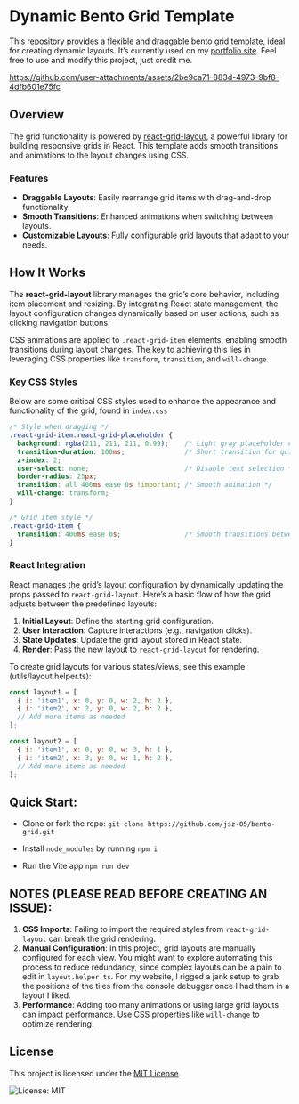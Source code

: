 # Dynamic Bento Grid Template

This repository provides a flexible and draggable bento grid template, ideal for creating dynamic layouts. It’s currently used on my [portfolio site](https://jeffreyszhou.com/). Feel free to use and modify this project, just credit me.


https://github.com/user-attachments/assets/2be9ca71-883d-4973-9bf8-4dfb601e75fc


## Overview

The grid functionality is powered by [react-grid-layout](https://github.com/react-grid-layout/react-grid-layout), a powerful library for building responsive grids in React. This template adds smooth transitions and animations to the layout changes using CSS.

### Features

- **Draggable Layouts**: Easily rearrange grid items with drag-and-drop functionality.
- **Smooth Transitions**: Enhanced animations when switching between layouts.
- **Customizable Layouts**: Fully configurable grid layouts that adapt to your needs.


## How It Works

The **react-grid-layout** library manages the grid’s core behavior, including item placement and resizing. By integrating React state management, the layout configuration changes dynamically based on user actions, such as clicking navigation buttons.

CSS animations are applied to `.react-grid-item` elements, enabling smooth transitions during layout changes. The key to achieving this lies in leveraging CSS properties like `transform`, `transition`, and `will-change`.

### Key CSS Styles

Below are some critical CSS styles used to enhance the appearance and functionality of the grid, found in ```index.css```

```css
/* Style when dragging */
.react-grid-item.react-grid-placeholder {
  background: rgba(211, 211, 211, 0.99);    /* Light gray placeholder color */
  transition-duration: 100ms;               /* Short transition for quick feedback */
  z-index: 2;
  user-select: none;                        /* Disable text selection */
  border-radius: 25px;
  transition: all 400ms ease 0s !important; /* Smooth animation */
  will-change: transform;
}

/* Grid item style */
.react-grid-item {
  transition: 400ms ease 0s;                /* Smooth transitions between layouts */
}
```

### React Integration

React manages the grid’s layout configuration by dynamically updating the props passed to `react-grid-layout`. Here’s a basic flow of how the grid adjusts between the predefined layouts:

1. **Initial Layout**: Define the starting grid configuration.
2. **User Interaction**: Capture interactions (e.g., navigation clicks).
3. **State Updates**: Update the grid layout stored in React state.
4. **Render**: Pass the new layout to `react-grid-layout` for rendering.

To create grid layouts for various states/views, see this example (utils/layout.helper.ts):
   ```javascript
   const layout1 = [
     { i: 'item1', x: 0, y: 0, w: 2, h: 2 },
     { i: 'item2', x: 2, y: 0, w: 2, h: 2 },
     // Add more items as needed
   ];

   const layout2 = [
     { i: 'item1', x: 0, y: 0, w: 3, h: 1 },
     { i: 'item2', x: 3, y: 0, w: 1, h: 2 },
     // Add more items as needed
   ];
   ```


## Quick Start:

- Clone or fork the repo: ```git clone https://github.com/jsz-05/bento-grid.git```

- Install ```node_modules``` by running ```npm i```

- Run the Vite app ```npm run dev```


## NOTES (PLEASE READ BEFORE CREATING AN ISSUE):

1. **CSS Imports**: Failing to import the required styles from `react-grid-layout` can break the grid rendering.
2. **Manual Configuration**: In this project, grid layouts are manually configured for each view. You might want to explore automating this process to reduce redundancy, since complex layouts can be a pain to edit in ```layout.helper.ts```. For my website, I rigged a jank setup to grab the positions of the tiles from the console debugger once I had them in a layout I liked.
3. **Performance**: Adding too many animations or using large grid layouts can impact performance. Use CSS properties like `will-change` to optimize rendering.


## License

This project is licensed under the [MIT License](LICENSE).

![License: MIT](https://img.shields.io/badge/License-MIT-yellow.svg)

